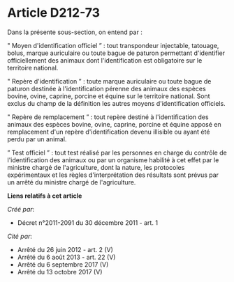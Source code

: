 # Article D212-73

Dans la présente sous-section, on entend par : 

" Moyen d'identification officiel ” : tout transpondeur injectable, tatouage, bolus, marque auriculaire ou toute bague de
paturon permettant d'identifier officiellement des animaux dont l'identification est obligatoire sur le territoire national. 

" Repère d'identification ” : toute marque auriculaire ou toute bague de paturon destinée à l'identification pérenne des
animaux des espèces bovine, ovine, caprine, porcine et équine sur le territoire national. Sont exclus du champ de la
définition les autres moyens d'identification officiels. 

" Repère de remplacement ” : tout repère destiné à l'identification des animaux des espèces bovine, ovine, caprine, porcine
et équine apposé en remplacement d'un repère d'identification devenu illisible ou ayant été perdu par un animal. 

” Test officiel ” : tout test réalisé par les personnes en charge du contrôle de l'identification des animaux ou par un
organisme habilité à cet effet par le ministre chargé de l'agriculture, dont la nature, les protocoles expérimentaux et les
règles d'interprétation des résultats sont prévus par un arrêté du ministre chargé de l'agriculture.

**Liens relatifs à cet article**

_Créé par_:

  - Décret n°2011-2091 du 30 décembre 2011 - art. 1

_Cité par_:

  - Arrêté du 26 juin 2012 - art. 2 (V)
  - Arrêté du 6 août 2013 - art. 22 (V)
  - Arrêté du 6 septembre 2017 (V)
  - Arrêté du 13 octobre 2017 (V)
